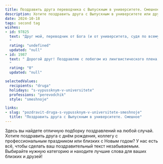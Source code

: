 ```yaml
---
title: Поздравить друга переводчика с Выпускным в университете. Смешное
description: Хотите поздравить друга с Выпускным в университете или другим праздником? Наш ИИ создаст незабываемое поздравление, а вы обязательно выделитесь среди других.  
date: 2024-10-18
tags: second tag
wishes:
- id: 97825
  text: "Друг мой, переводчик от Бога (и от университета, судя по всему)!  Поздравляю с окончанием этой мучительной, но, надеюсь,  весёлой эпопеи! Теперь ты можешь переводить не только тексты, но и реальность в бесконечный отпуск!  Пусть твой  жизненный словарь пополнится новыми, яркими словами, а  заработная плата –  нулями!  С выпускным!
  "
  rating: "undefined"
  updated: "null"
- id: 1987
  text: " Дорогой друг! Поздравляю с побегом из лингвистического плена, именуемого университетом! Теперь ты дипломированный мастер перевода междометий и виртуозный жонглер фразеологизмами! Желаю, чтобы твой словарный запас никогда не нуждался в пополнении, а заказы на перевод сыпались, как дожди из фразеологизмов на экзамене! Помни: главное в нашей профессии – вовремя вспомнить, на каком языке ты сейчас говоришь!
  "
  rating: "0"
  updated: "null"

selectedValues:
  recipients: "druga"
  holidays: "s-vypussknym-v-universitete"
  professions: "perevodchik"
  style: "smeshnoje"

links:
- slug: "pozdravit-druga-s-vypussknym-v-universitete-smeshnoje"
  title: "Поздравить друга с Выпускным в университете. Смешное"
---
```


Здесь вы найдете отличную подборку поздравлений на любой случай. 
Хотите поздравить друга с днём рождения, коллегу с профессиональным праздником или близких с Новым годом? У нас есть всё, чтобы сделать ваш поздравительный текст незабываемым. Выбирайте нужную категорию и находите лучшие слова для ваших близких и друзей!
